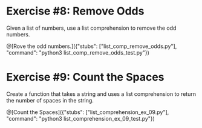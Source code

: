 
# Exercise #8: Remove Odds

Given a list of numbers, use a list comprehension to remove the odd numbers.

@[Rove the odd numbers.]({"stubs": ["list_comp_remove_odds.py"], "command": "python3 list_comp_remove_odds_test.py"})

# Exercise #9: Count the Spaces

Create a function that takes a string and uses a list comprehension to return the number of spaces in the string.

@[Count the Spaces]({"stubs": ["list_comprehension_ex_09.py"], "command": "python3 list_comprehension_ex_09_test.py"})
